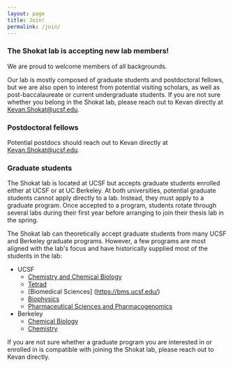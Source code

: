 ```yaml
---
layout: page
title: Join!
permalink: /join/
---
```

### The Shokat lab is accepting new lab members!
We are proud to welcome members of all backgrounds.

Our lab is mostly composed of graduate students and postdoctoral fellows, but we are also open to interest from potential visiting scholars, as well as post-baccalaureate or current undergraduate students. If you are not sure whether you belong in the Shokat lab, please reach out to Kevan directly at [Kevan.Shokat@ucsf.edu](mailto:Kevan.Shokat@ucsf.edu).

### Postdoctoral fellows
Potential postdocs should reach out to Kevan directly at [Kevan.Shokat@ucsf.edu](mailto:Kevan.Shokat@ucsf.edu).

### Graduate students
The Shokat lab is located at UCSF but accepts graduate students enrolled either at UCSF or at UC Berkeley. At both universities, potential graduate students cannot apply directly to a lab. Instead, they must apply to a graduate program. Once accepted to a program, students rotate through several labs during their first year before arranging to join their thesis lab in the spring.

The Shokat lab can theoretically accept graduate students from many UCSF and Berkeley graduate programs. However, a few programs are most aligned with the lab's focus and have historically supplied most of the students in the lab:
- UCSF
    - [Chemistry and Chemical Biology](https://ccb.ucsf.edu/)
    - [Tetrad](https://tetrad.ucsf.edu/)
    - [Biomedical Sciences] (https://bms.ucsf.edu/)
    - [Biophysics](https://biophysics.ucsf.edu/)
    - [Pharmaceutical Sciences and Pharmacogenomics](https://pspg.ucsf.edu/)
- Berkeley
    - [Chemical Biology](https://chembio.berkeley.edu/)
    - [Chemistry](https://chemistry.berkeley.edu/grad/chem/about)

If you are not sure whether a graduate program you are interested in or enrolled in is compatible with joining the Shokat lab, please reach out to Kevan directly.